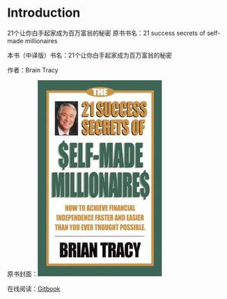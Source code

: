 # Introduction

 21个让你白手起家成为百万富翁的秘密 原书书名：21 success secrets of self-made millionaires

本书（中译版）书名：21个让你白手起家成为百万富翁的秘密

作者：Brain Tracy

原书封面：![](.gitbook/assets/1.jpg)

在线阅读：[Gitbook](https://kingflyme1.gitbook.io/21/)

